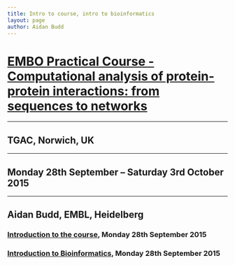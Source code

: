 ```yaml
---
title: Intro to course, intro to bioinformatics
layout: page
author: Aidan Budd
---
```


# [EMBO Practical Course - Computational analysis of protein-protein interactions: from sequences to networks](http://events.embo.org/15-protein-protein/)

-------

## TGAC, Norwich, UK

-------

## Monday 28th September – Saturday 3rd October 2015

-------

## Aidan Budd, EMBL, Heidelberg

### [Introduction to the course](./introToTheCourseAidanBudd.html), Monday 28th September 2015

### [Introduction to Bioinformatics](./introBioinformaticsAidanBudd.html), Monday 28th September 2015
